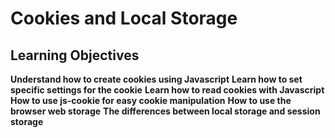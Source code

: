 # Cookies and Local Storage

## Learning Objectives

**Understand how to create cookies using Javascript**
**Learn how to set specific settings for the cookie**
**Learn how to read cookies with Javascript**
**How to use js-cookie for easy cookie manipulation**
**How to use the browser web storage**
**The differences between local storage and session storage**
